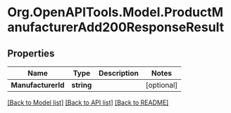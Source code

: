 # Org.OpenAPITools.Model.ProductManufacturerAdd200ResponseResult

## Properties

Name | Type | Description | Notes
------------ | ------------- | ------------- | -------------
**ManufacturerId** | **string** |  | [optional] 

[[Back to Model list]](../README.md#documentation-for-models) [[Back to API list]](../README.md#documentation-for-api-endpoints) [[Back to README]](../README.md)

